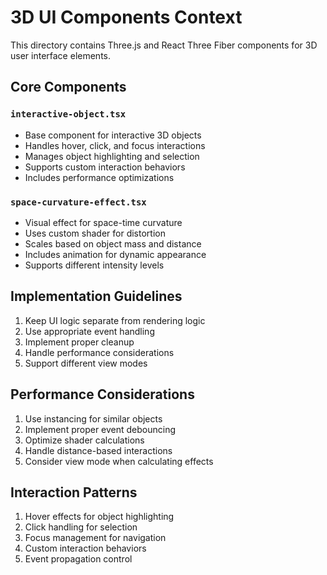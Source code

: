 # 3D UI Components Context

This directory contains Three.js and React Three Fiber components for 3D user interface elements.

## Core Components

### `interactive-object.tsx`
- Base component for interactive 3D objects
- Handles hover, click, and focus interactions
- Manages object highlighting and selection
- Supports custom interaction behaviors
- Includes performance optimizations

### `space-curvature-effect.tsx`
- Visual effect for space-time curvature
- Uses custom shader for distortion
- Scales based on object mass and distance
- Includes animation for dynamic appearance
- Supports different intensity levels

## Implementation Guidelines

1. Keep UI logic separate from rendering logic
2. Use appropriate event handling
3. Implement proper cleanup
4. Handle performance considerations
5. Support different view modes

## Performance Considerations

1. Use instancing for similar objects
2. Implement proper event debouncing
3. Optimize shader calculations
4. Handle distance-based interactions
5. Consider view mode when calculating effects

## Interaction Patterns

1. Hover effects for object highlighting
2. Click handling for selection
3. Focus management for navigation
4. Custom interaction behaviors
5. Event propagation control 
